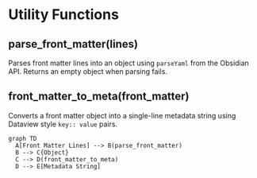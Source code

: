 # Utility Functions

## parse_front_matter(lines)
Parses front matter lines into an object using `parseYaml` from the Obsidian API.
Returns an empty object when parsing fails.

## front_matter_to_meta(front_matter)
Converts a front matter object into a single-line metadata string using Dataview
style `key:: value` pairs.

```mermaid
graph TD
  A[Front Matter Lines] --> B(parse_front_matter)
  B --> C{Object}
  C --> D(front_matter_to_meta)
  D --> E[Metadata String]
```
